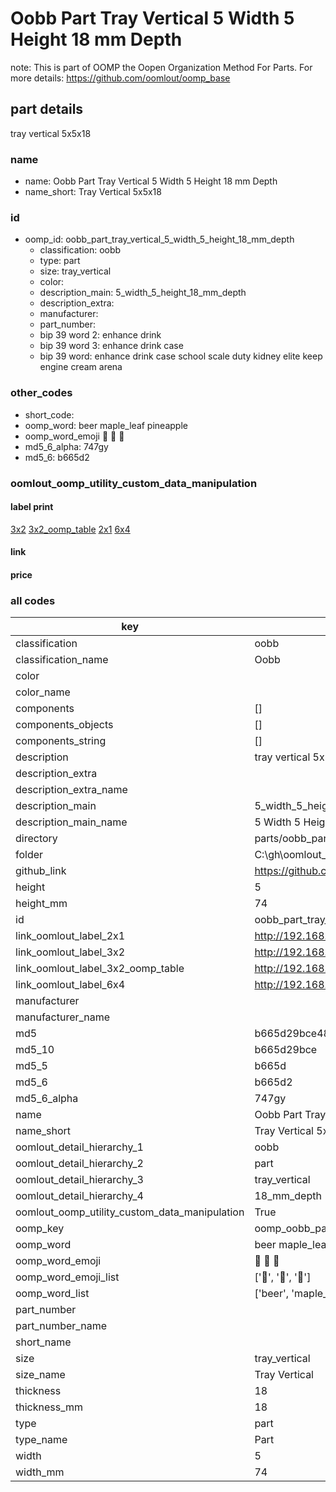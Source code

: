 # Oobb Part Tray Vertical 5 Width 5 Height 18 mm Depth  

note: This is part of OOMP the Oopen Organization Method For Parts. For more details: https://github.com/oomlout/oomp_base

##  part details
  



tray vertical 5x5x18



### name
* name: Oobb Part Tray Vertical 5 Width 5 Height 18 mm Depth
* name_short: Tray Vertical 5x5x18 
### id
* oomp_id: oobb_part_tray_vertical_5_width_5_height_18_mm_depth
  * classification: oobb
  * type: part
  * size: tray_vertical
  * color: 
  * description_main: 5_width_5_height_18_mm_depth
  * description_extra: 
  * manufacturer: 
  * part_number: 
  * bip 39 word 2: enhance drink
  * bip 39 word 3: enhance drink case
  * bip 39 word: enhance drink case school scale duty kidney elite keep engine cream arena

### other_codes
* short_code: 
* oomp_word: beer maple_leaf pineapple
* oomp_word_emoji :beer: :maple_leaf: :pineapple:
* md5_6_alpha: 747gy
* md5_6: b665d2






### oomlout_oomp_utility_custom_data_manipulation
#### label print
[3x2](http://192.168.1.245:1112/?label=oomp%20747gy)
[3x2_oomp_table](http://192.168.1.108:1112/?label=oomp%20747gy)
[2x1](http://192.168.1.242:1112/?label=oomp%20747gy)
[6x4](http://192.168.1.55:1112/?label=oomp%20747gy)    

#### link

                              

#### price







### all codes 
| key | value |  
| --- | --- |  
| classification | oobb |  
| classification_name | Oobb |  
| color |  |  
| color_name |  |  
| components | [] |  
| components_objects | [] |  
| components_string | [] |  
| description | tray vertical 5x5x18 |  
| description_extra |  |  
| description_extra_name |  |  
| description_main | 5_width_5_height_18_mm_depth |  
| description_main_name | 5 Width 5 Height 18 mm Depth |  
| directory | parts/oobb_part_tray_vertical_5_width_5_height_18_mm_depth |  
| folder | C:\gh\oomlout_oobb_version_4_generated_parts\parts\oobb_part_tray_vertical_5_width_5_height_18_mm_depth |  
| github_link | https://github.com/oomlout/oomlout_oomp_part_src/tree/main/parts/oobb_part_tray_vertical_5_width_5_height_18_mm_depth |  
| height | 5 |  
| height_mm | 74 |  
| id | oobb_part_tray_vertical_5_width_5_height_18_mm_depth |  
| link_oomlout_label_2x1 | http://192.168.1.242:1112/?label=oomp%20747gy |  
| link_oomlout_label_3x2 | http://192.168.1.245:1112/?label=oomp%20747gy |  
| link_oomlout_label_3x2_oomp_table | http://192.168.1.108:1112/?label=oomp%20747gy |  
| link_oomlout_label_6x4 | http://192.168.1.55:1112/?label=oomp%20747gy |  
| manufacturer |  |  
| manufacturer_name |  |  
| md5 | b665d29bce480f4d12600c0c4650c254 |  
| md5_10 | b665d29bce |  
| md5_5 | b665d |  
| md5_6 | b665d2 |  
| md5_6_alpha | 747gy |  
| name | Oobb Part Tray Vertical 5 Width 5 Height 18 mm Depth |  
| name_short | Tray Vertical 5x5x18  |  
| oomlout_detail_hierarchy_1 | oobb |  
| oomlout_detail_hierarchy_2 | part |  
| oomlout_detail_hierarchy_3 | tray_vertical |  
| oomlout_detail_hierarchy_4 | 18_mm_depth |  
| oomlout_oomp_utility_custom_data_manipulation | True |  
| oomp_key | oomp_oobb_part_tray_vertical_5_width_5_height_18_mm_depth |  
| oomp_word | beer maple_leaf pineapple |  
| oomp_word_emoji | :beer: :maple_leaf: :pineapple: |  
| oomp_word_emoji_list | [':beer:', ':maple_leaf:', ':pineapple:'] |  
| oomp_word_list | ['beer', 'maple_leaf', 'pineapple'] |  
| part_number |  |  
| part_number_name |  |  
| short_name |  |  
| size | tray_vertical |  
| size_name | Tray Vertical |  
| thickness | 18 |  
| thickness_mm | 18 |  
| type | part |  
| type_name | Part |  
| width | 5 |  
| width_mm | 74 |  
